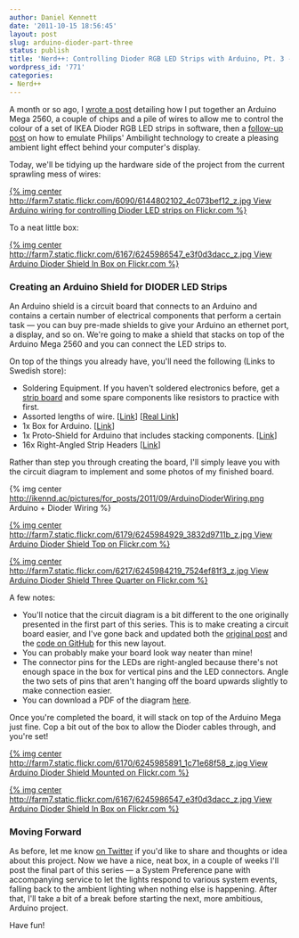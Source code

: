```yaml
---
author: Daniel Kennett
date: '2011-10-15 18:56:45'
layout: post
slug: arduino-dioder-part-three
status: publish
title: 'Nerd++: Controlling Dioder RGB LED Strips with Arduino, Pt. 3 - Hardware Tidyup'
wordpress_id: '771'
categories:
- Nerd++
---
```


A month or so ago, I [wrote a post](http://ikennd.ac/blog/2011/09/arduino-dioder-part-one/)
detailing how I put together an Arduino Mega 2560, a couple of chips and
a pile of wires to allow me to control the colour of a set of IKEA
Dioder RGB LED strips in software, then a [follow-up post](http://ikennd.ac/blog/2011/09/arduino-dioder-part-two/) on
how to emulate Philips' Ambilight technology to create a pleasing
ambient light effect behind your computer's display.

Today, we'll be tidying up the hardware side of the project from the
current sprawling mess of wires:

[{% img center http://farm7.static.flickr.com/6090/6144802102_4c073bef12_z.jpg View Arduino wiring for controlling Dioder LED strips on Flickr.com %}](http://www.flickr.com/photos/24169642@N06/6144802102)

To a neat little box:

[{% img center http://farm7.static.flickr.com/6167/6245986547_e3f0d3dacc_z.jpg View Arduino Dioder Shield In Box on Flickr.com %}](http://www.flickr.com/photos/24169642@N06/6245986547)

### Creating an Arduino Shield for DIODER LED Strips

An Arduino shield is a circuit board that connects to an Arduino and
contains a certain number of electrical components that perform a
certain task — you can buy pre-made shields to give your Arduino an
ethernet port, a display, and so on. We're going to make a shield that
stacks on top of the Arduino Mega 2560 and you can connect the LED
strips to.

On top of the things you already have, you'll need the following (Links
to Swedish store):

-   Soldering Equipment. If you haven't soldered electronics before, get
    a [strip board](http://www.kpsec.freeuk.com/stripbd.htm) and some
    spare components like resistors to practice with first.
-   Assorted lengths of wire.
    [[Link](http://www.youtube.com/watch?v=mFxc1cAGlYU)] [[Real Link](http://www.lawicel-shop.se/shop/custom/prod.aspx?productid=432167&groupid=55653&sortafter=0&sortafterchild=0&refcode=f)]
-   1x Box for Arduino.
    [[Link](http://www.lawicel-shop.se/shop/custom/prod.aspx?productid=680253&groupid=63894&sortafter=0&sortafterchild=0&refcode=f)]
-   1x Proto-Shield for Arduino that includes stacking components.
    [[Link](http://www.lawicel-shop.se/shop/custom/prod.aspx?productid=820488&groupid=8841&sortafter=0&sortafterchild=0&refcode=f)]
-   16x Right-Angled Strip Headers
    [[Link](http://www.lawicel-shop.se/shop/custom/prod.aspx?productid=801883&groupid=8852&sortafter=0&sortafterchild=0&refcode=f)]

Rather than step you through creating the board, I'll simply leave you
with the circuit diagram to implement and some photos of my finished
board.

{% img center http://ikennd.ac/pictures/for_posts/2011/09/ArduinoDioderWiring.png Arduino + Dioder Wiring %}

[{% img center http://farm7.static.flickr.com/6179/6245984929_3832d9711b_z.jpg View Arduino Dioder Shield Top on Flickr.com %}](http://www.flickr.com/photos/24169642@N06/6245984929)

[{% img center http://farm7.static.flickr.com/6217/6245984219_7524ef81f3_z.jpg View Arduino Dioder Shield Three Quarter on Flickr.com %}](http://www.flickr.com/photos/24169642@N06/6245984219)

A few notes:

-   You'll notice that the circuit diagram is a bit different to the one
    originally presented in the first part of this series. This is to
    make creating a circuit board easier, and I've gone back and updated
    both the [original post](http://ikennd.ac/blog/2011/09/arduino-dioder-part-one/)
    and the [code on GitHub](https://github.com/iKenndac/Arduino-Dioder-Playground) for
    this new layout.
-   You can probably make your board look way neater than mine!
-   The connector pins for the LEDs are right-angled because there's not
    enough space in the box for vertical pins and the LED connectors.
    Angle the two sets of pins that aren't hanging off the board upwards
    slightly to make connection easier.
-   You can download a PDF of the diagram
    [here](http://ikennd.ac/pictures/ArduinoDioderWiring.pdf).

Once you're completed the board, it will stack on top of the Arduino
Mega just fine. Cop a bit out of the box to allow the Dioder cables
through, and you're set!

[{% img center http://farm7.static.flickr.com/6170/6245985891_1c71e68f58_z.jpg View Arduino Dioder Shield Mounted on Flickr.com %}](http://www.flickr.com/photos/24169642@N06/6245985891)

[{% img center http://farm7.static.flickr.com/6167/6245986547_e3f0d3dacc_z.jpg View Arduino Dioder Shield In Box on Flickr.com %}](http://www.flickr.com/photos/24169642@N06/6245986547)

### Moving Forward

As before, let me know [on Twitter](http://twitter.com/iKenndac) if
you'd like to share and thoughts or idea about this project. Now we have
a nice, neat box, in a couple of weeks I'll post the final part of this
series — a System Preference pane with accompanying service to let the
lights respond to various system events, falling back to the ambient
lighting when nothing else is happening. After that, I'll take a bit of
a break before starting the next, more ambitious, Arduino project.

Have fun!

